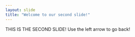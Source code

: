 ```yaml
---
layout: slide
title: "Welcome to our second slide!"
---
```

THIS IS THE SECOND SLIDE!
Use the left arrow to go back!
